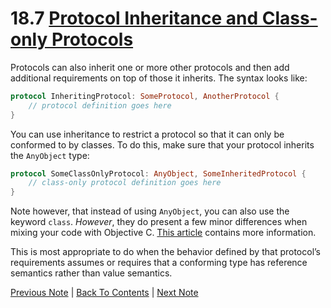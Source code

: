# 18.7 [Protocol Inheritance and Class-only Protocols](https://developer.apple.com/library/content/documentation/Swift/Conceptual/Swift_Programming_Language/Protocols.html#//apple_ref/doc/uid/TP40014097-CH25-ID280)

Protocols can also inherit one or more other protocols and then add additional requirements on top of those it inherits. The syntax looks like:


```Swift
protocol InheritingProtocol: SomeProtocol, AnotherProtocol {
    // protocol definition goes here
}
```

You can use inheritance to restrict a protocol so that it can only be conformed to by classes. To do this, make sure that your protocol inherits the `AnyObject` type:

```Swift
protocol SomeClassOnlyProtocol: AnyObject, SomeInheritedProtocol {
    // class-only protocol definition goes here
}
```

Note however, that instead of using `AnyObject`, you can also use the keyword `class`. *However*, they do present a few minor differences when mixing your code with Objective C. [This article](https://stackoverflow.com/questions/30176814/whats-the-difference-between-a-protocol-extended-from-anyobject-and-a-class-onl) contains more information.

This is most appropriate to do when the behavior defined by that protocol’s requirements assumes or requires that a conforming type has reference semantics rather than value semantics.

[Previous Note](../18%20-%20Protocols/18.6%20-%20Adding%20Protocol%20Conformance%20with%20an%20Extension.md) | [Back To Contents](https://github.com/Firanus/swift-language-guide-notes) | [Next Note](../18%20-%20Protocols/18.8%20-%20Protocol%20Composition.md)